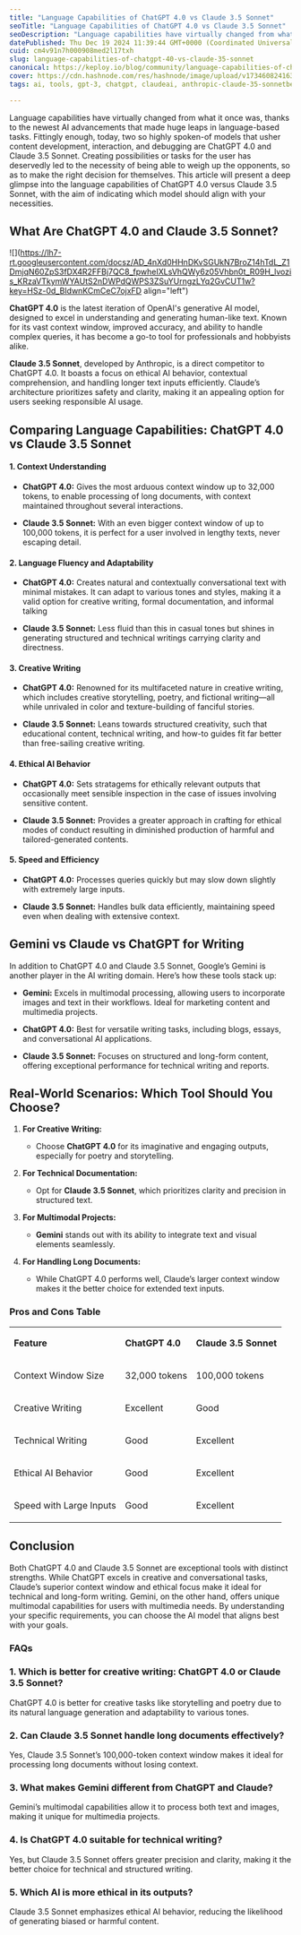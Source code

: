 ```yaml
---
title: "Language Capabilities of ChatGPT 4.0 vs Claude 3.5 Sonnet"
seoTitle: "Language Capabilities of ChatGPT 4.0 vs Claude 3.5 Sonnet"
seoDescription: "Language capabilities have virtually changed from what it once was, thanks to the newest AI advancements that made huge leaps in language-based tasks."
datePublished: Thu Dec 19 2024 11:39:44 GMT+0000 (Coordinated Universal Time)
cuid: cm4v91n7h000908med2l17txh
slug: language-capabilities-of-chatgpt-40-vs-claude-35-sonnet
canonical: https://keploy.io/blog/community/language-capabilities-of-chatgpt-40-vs-claude-35-sonnet
cover: https://cdn.hashnode.com/res/hashnode/image/upload/v1734608241639/3b73d898-657d-424a-b6d4-e55c650e950b.png
tags: ai, tools, gpt-3, chatgpt, claudeai, anthropic-claude-35-sonnetbeta

---
```


Language capabilities have virtually changed from what it once was, thanks to the newest AI advancements that made huge leaps in language-based tasks. Fittingly enough, today, two so highly spoken-of models that usher content development, interaction, and debugging are ChatGPT 4.0 and Claude 3.5 Sonnet. Creating possibilities or tasks for the user has deservedly led to the necessity of being able to weigh up the opponents, so as to make the right decision for themselves. This article will present a deep glimpse into the language capabilities of ChatGPT 4.0 versus Claude 3.5 Sonnet, with the aim of indicating which model should align with your necessities.

## **What Are ChatGPT 4.0 and Claude 3.5 Sonnet?**

![](https://lh7-rt.googleusercontent.com/docsz/AD_4nXd0HHnDKvSGUkN7BroZ14hTdL_Z1DmjqN60ZpS3fDX4R2FFBj7QC8_fpwheIXLsVhQWy6z05Vhbn0t_R09H_lvozis_KRzaVTkymWYAUtS2nDWPdQWPS3ZSuYUrngzLYq2GvCUT1w?key=HSz-0d_BIdwnKCmCeC7ojxFD align="left")

**ChatGPT 4.0** is the latest iteration of OpenAI's generative AI model, designed to excel in understanding and generating human-like text. Known for its vast context window, improved accuracy, and ability to handle complex queries, it has become a go-to tool for professionals and hobbyists alike.

**Claude 3.5 Sonnet**, developed by Anthropic, is a direct competitor to ChatGPT 4.0. It boasts a focus on ethical AI behavior, contextual comprehension, and handling longer text inputs efficiently. Claude’s architecture prioritizes safety and clarity, making it an appealing option for users seeking responsible AI usage.

## **Comparing Language Capabilities: ChatGPT 4.0 vs Claude 3.5 Sonnet**

#### **1\. Context Understanding**

* **ChatGPT 4.0:** Gives the most arduous context window up to 32,000 tokens, to enable processing of long documents, with context maintained throughout several interactions.
    
* **Claude 3.5 Sonnet:** With an even bigger context window of up to 100,000 tokens, it is perfect for a user involved in lengthy texts, never escaping detail.
    

#### **2\. Language Fluency and Adaptability**

* **ChatGPT 4.0:** Creates natural and contextually conversational text with minimal mistakes. It can adapt to various tones and styles, making it a valid option for creative writing, formal documentation, and informal talking
    
* **Claude 3.5 Sonnet:** Less fluid than this in casual tones but shines in generating structured and technical writings carrying clarity and directness.
    

#### **3\. Creative Writing**

* **ChatGPT 4.0:** Renowned for its multifaceted nature in creative writing, which includes creative storytelling, poetry, and fictional writing—all while unrivaled in color and texture-building of fanciful stories.
    
* **Claude 3.5 Sonnet:** Leans towards structured creativity, such that educational content, technical writing, and how-to guides fit far better than free-sailing creative writing.
    

#### **4\. Ethical AI Behavior**

* **ChatGPT 4.0:** Sets stratagems for ethically relevant outputs that occasionally meet sensible inspection in the case of issues involving sensitive content.
    
* **Claude 3.5 Sonnet:** Provides a greater approach in crafting for ethical modes of conduct resulting in diminished production of harmful and tailored-generated contents.
    

#### **5\. Speed and Efficiency**

* **ChatGPT 4.0:** Processes queries quickly but may slow down slightly with extremely large inputs.
    
* **Claude 3.5 Sonnet:** Handles bulk data efficiently, maintaining speed even when dealing with extensive context.
    

## **Gemini vs Claude vs ChatGPT for Writing**

In addition to ChatGPT 4.0 and Claude 3.5 Sonnet, Google’s Gemini is another player in the AI writing domain. Here’s how these tools stack up:

* **Gemini:** Excels in multimodal processing, allowing users to incorporate images and text in their workflows. Ideal for marketing content and multimedia projects.
    
* **ChatGPT 4.0:** Best for versatile writing tasks, including blogs, essays, and conversational AI applications.
    
* **Claude 3.5 Sonnet:** Focuses on structured and long-form content, offering exceptional performance for technical writing and reports.
    

## **Real-World Scenarios: Which Tool Should You Choose?**

1. **For Creative Writing:**
    
    * Choose **ChatGPT 4.0** for its imaginative and engaging outputs, especially for poetry and storytelling.
        
2. **For Technical Documentation:**
    
    * Opt for **Claude 3.5 Sonnet**, which prioritizes clarity and precision in structured text.
        
3. **For Multimodal Projects:**
    
    * **Gemini** stands out with its ability to integrate text and visual elements seamlessly.
        
4. **For Handling Long Documents:**
    
    * While ChatGPT 4.0 performs well, Claude’s larger context window makes it the better choice for extended text inputs.
        

### **Pros and Cons Table**

<table><tbody><tr><td colspan="1" rowspan="1"><p><strong>Feature</strong></p></td><td colspan="1" rowspan="1"><p><strong>ChatGPT 4.0</strong></p></td><td colspan="1" rowspan="1"><p><strong>Claude 3.5 Sonnet</strong></p></td></tr><tr><td colspan="1" rowspan="1"><p>Context Window Size</p></td><td colspan="1" rowspan="1"><p>32,000 tokens</p></td><td colspan="1" rowspan="1"><p>100,000 tokens</p></td></tr><tr><td colspan="1" rowspan="1"><p>Creative Writing</p></td><td colspan="1" rowspan="1"><p>Excellent</p></td><td colspan="1" rowspan="1"><p>Good</p></td></tr><tr><td colspan="1" rowspan="1"><p>Technical Writing</p></td><td colspan="1" rowspan="1"><p>Good</p></td><td colspan="1" rowspan="1"><p>Excellent</p></td></tr><tr><td colspan="1" rowspan="1"><p>Ethical AI Behavior</p></td><td colspan="1" rowspan="1"><p>Good</p></td><td colspan="1" rowspan="1"><p>Excellent</p></td></tr><tr><td colspan="1" rowspan="1"><p>Speed with Large Inputs</p></td><td colspan="1" rowspan="1"><p>Good</p></td><td colspan="1" rowspan="1"><p>Excellent</p></td></tr></tbody></table>

## **Conclusion**

Both ChatGPT 4.0 and Claude 3.5 Sonnet are exceptional tools with distinct strengths. While ChatGPT excels in creative and conversational tasks, Claude’s superior context window and ethical focus make it ideal for technical and long-form writing. Gemini, on the other hand, offers unique multimodal capabilities for users with multimedia needs. By understanding your specific requirements, you can choose the AI model that aligns best with your goals.

### **FAQs**

### **1\. Which is better for creative writing: ChatGPT 4.0 or Claude 3.5 Sonnet?**

ChatGPT 4.0 is better for creative tasks like storytelling and poetry due to its natural language generation and adaptability to various tones.

### **2\. Can Claude 3.5 Sonnet handle long documents effectively?**

Yes, Claude 3.5 Sonnet’s 100,000-token context window makes it ideal for processing long documents without losing context.

### **3\. What makes Gemini different from ChatGPT and Claude?**

Gemini’s multimodal capabilities allow it to process both text and images, making it unique for multimedia projects.

### **4\. Is ChatGPT 4.0 suitable for technical writing?**

Yes, but Claude 3.5 Sonnet offers greater precision and clarity, making it the better choice for technical and structured writing.

### **5\. Which AI is more ethical in its outputs?**

Claude 3.5 Sonnet emphasizes ethical AI behavior, reducing the likelihood of generating biased or harmful content.